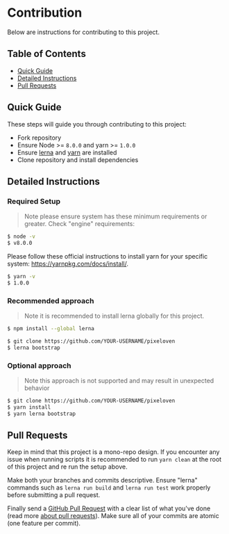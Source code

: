 # Contribution
Below are instructions for contributing to this project.

## Table of Contents

- [Quick Guide](#quick-guide)
- [Detailed Instructions](#detailed-instructions)
- [Pull Requests](#pull-requests)

## Quick Guide

These steps will guide you through contributing to this project:

- Fork repository
- Ensure Node >= `8.0.0` and yarn >= `1.0.0`
- Ensure [lerna](https://www.npmjs.com/package/lerna) and [yarn](https://yarnpkg.com/docs/install/) are installed
- Clone repository and install dependencies

## Detailed Instructions

### Required Setup

> Note please ensure system has these minimum requirements or greater.
Check "engine" requirements:
```bash
$ node -v
$ v8.0.0
```
Please follow these official instructions to install yarn for your specific system: https://yarnpkg.com/docs/install/. 
```bash
$ yarn -v
$ 1.0.0
```

### Recommended approach

> Note it is recommended to install lerna globally for this project.
```bash
$ npm install --global lerna
```

```bash
$ git clone https://github.com/YOUR-USERNAME/pixeloven
$ lerna bootstrap
```

### Optional approach
> Note this approach is not supported and may result in unexpected behavior
```bash
$ git clone https://github.com/YOUR-USERNAME/pixeloven
$ yarn install
$ yarn lerna bootstrap
```

## Pull Requests
Keep in mind that this project is a mono-repo design. If you encounter any issue when running scripts it is recommended to run `yarn clean` at the root of this project and re run the setup above.

Make both your branches and commits descriptive. Ensure "lerna" commands such as `lerna run build` and `lerna run test` work properly before submitting a pull request.

Finally send a [GitHub Pull Request](https://github.com/pixeloven/pixeloven/compare?expand=1) with a clear list of what you've done (read more [about pull requests](https://help.github.com/articles/about-pull-requests/)). Make sure all of your commits are atomic (one feature per commit).
